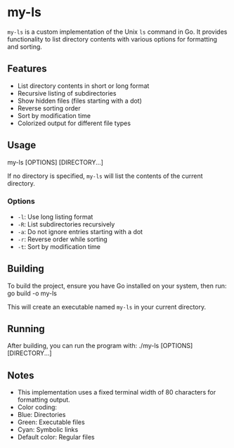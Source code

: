 # my-ls

`my-ls` is a custom implementation of the Unix `ls` command in Go. It provides functionality to list directory contents with various options for formatting and sorting.

## Features

- List directory contents in short or long format
- Recursive listing of subdirectories
- Show hidden files (files starting with a dot)
- Reverse sorting order
- Sort by modification time
- Colorized output for different file types

## Usage
my-ls [OPTIONS] [DIRECTORY...]

If no directory is specified, `my-ls` will list the contents of the current directory.

### Options

- `-l`: Use long listing format
- `-R`: List subdirectories recursively
- `-a`: Do not ignore entries starting with a dot
- `-r`: Reverse order while sorting
- `-t`: Sort by modification time

## Building

To build the project, ensure you have Go installed on your system, then run:
go build -o my-ls

This will create an executable named `my-ls` in your current directory.

## Running

After building, you can run the program with:
./my-ls [OPTIONS] [DIRECTORY...]

## Notes

- This implementation uses a fixed terminal width of 80 characters for formatting output.
- Color coding: 
- Blue: Directories
- Green: Executable files
- Cyan: Symbolic links
- Default color: Regular files